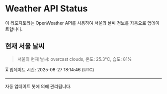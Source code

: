 
# Weather API Status

이 리포지토리는 OpenWeather API를 사용하여 서울의 날씨 정보를 자동으로 업데이트합니다.

## 현재 서울 날씨
> 서울의 현재 날씨: overcast clouds, 온도: 25.3°C, 습도: 81%

⏳ 업데이트 시간: 2025-08-27 18:14:46 (UTC)

---
자동 업데이트 봇에 의해 관리됩니다.
